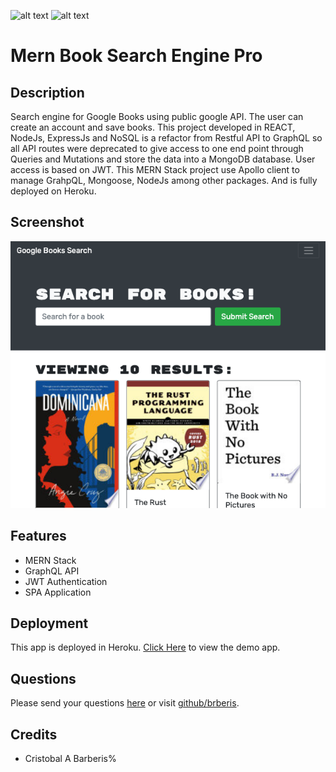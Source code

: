 [comment]: <> (This readme was created by Nodinq Readme Generator)
![alt text](https://img.shields.io/badge/License-MIT-brightgreen)
![alt text](https://img.shields.io/badge/Ver.-1.0.0-blue)

# Mern Book Search Engine Pro


## Description

Search engine for Google Books using public google API. The user can create an account and save books. This project developed in REACT, NodeJs, ExpressJs and NoSQL is a refactor from Restful API to GraphQL so all API routes were deprecated to give access to one end point through Queries and Mutations and store the data into a MongoDB database. User access is based on JWT.
This MERN Stack project use Apollo client to manage GrahpQL, Mongoose, NodeJs among other packages. And is fully deployed on Heroku.

## Screenshot

![alt screenshot](https://github.com/brberis/mern-book-search-engine-pro/raw/main/assets/images/web.png)

## Features

- MERN Stack
- GraphQL API
- JWT Authentication
- SPA Application

## Deployment

This app is deployed in Heroku.
[Click Here](https://mern-book-search-engine-pro.herokuapp.com) to view the demo app.


## Questions

Please send your questions [here](mailto:cristobal@barberis.com?subject=[GitHub]%20Mern%20Book%20Search%20Engine%20Pro) or visit [github/brberis](https://github.com/brberis).

## Credits

* Cristobal A Barberis%      
